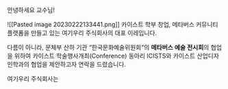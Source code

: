 
안녕하세요 교수님!

![[Pasted image 20230222133441.png]]
카이스트 학부 창업, 메타버스 커뮤니티 플랫폼을 만들고 있는 여기우리 주식회사의 대표 이레입니다. 

다름이 아니라, 문체부 산하 기관 “한국문화예술위원회“의 **메타버스 예술 전시회**의 협업을 위하여 카이스트 학술행사개최(Conference) 동아리 ICISTS와 카이스트 산업디자인학과의 협업을 제안하고자 연락을 드렸습니다.

여기우리 주식회사는 
